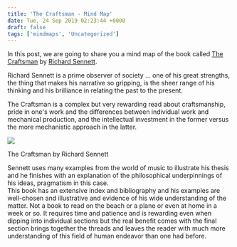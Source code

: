 ```yaml
---
title: 'The Craftsman - Mind Map'
date: Tue, 24 Sep 2019 02:23:44 +0000
draft: false
tags: ['mindmaps', 'Uncategorized']
---
```


In this post, we are going to share you a mind map of the book called [The Craftsman](https://www.amazon.in/Craftsman-Richard-Sennett/dp/0141022094/ref=sr_1_1?crid=35HAI4CQANN4V&keywords=the+craftsman+richard+sennett&qid=1569316677&s=gateway&sprefix=the+crafts%2Caps%2C303&sr=8-1) by [Richard Sennett](https://en.wikipedia.org/wiki/Richard_Sennett).

Richard Sennett is a prime observer of society … one of his great strengths, the thing that makes his narrative so gripping, is the sheer range of his thinking and his brilliance in relating the past to the present.

The Craftsman is a complex but very rewarding read about craftsmanship, pride in one's work and the differences between individual work and mechanical production, and the intellectual investment in the former versus the more mechanistic approach in the latter.

![](/wp-content/uploads/2019/09/craftsman.png)

The Craftsman by Richard Sennett

  
Sennett uses many examples from the world of music to illustrate his thesis and he finishes with an explanation of the philosophical underpinnings of his ideas, pragmatism in this case.  
This book has an extensive index and bibliography and his examples are well-chosen and illustrative and evidence of his wide understanding of the matter. Not a book to read on the beach or a plane or even at home in a week or so. It requires time and patience and is rewarding even when dipping into individual sections but the real benefit comes with the final section brings together the threads and leaves the reader with much more understanding of this field of human endeavor than one had before.
